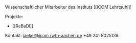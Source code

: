 Wissenschaftlicher Mitarbeiter des Instituts [[ICOM Lehrtsuhl]]

Projekte:
- [[ReBaDI]]

Kontakt:
jaekel@icom.rwth-aachen.de
+49 241 8025136
